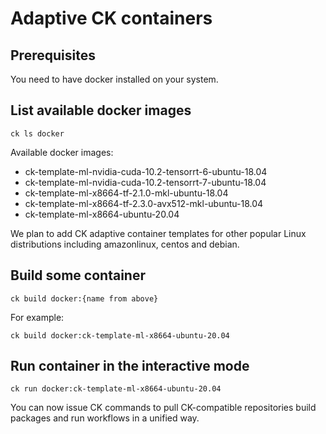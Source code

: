# Adaptive CK containers

## Prerequisites

You need to have docker installed on your system.

## List available docker images

```
ck ls docker
```

Available docker images:
* ck-template-ml-nvidia-cuda-10.2-tensorrt-6-ubuntu-18.04
* ck-template-ml-nvidia-cuda-10.2-tensorrt-7-ubuntu-18.04
* ck-template-ml-x8664-tf-2.1.0-mkl-ubuntu-18.04
* ck-template-ml-x8664-tf-2.3.0-avx512-mkl-ubuntu-18.04
* ck-template-ml-x8664-ubuntu-20.04

We plan to add CK adaptive container templates 
for other popular Linux distributions 
including amazonlinux, centos and debian.

## Build some container

```
ck build docker:{name from above}
```

For example:
```
ck build docker:ck-template-ml-x8664-ubuntu-20.04
```

## Run container in the interactive mode

```
ck run docker:ck-template-ml-x8664-ubuntu-20.04
```

You can now issue CK commands to pull CK-compatible repositories
build packages and run workflows in a unified way.
